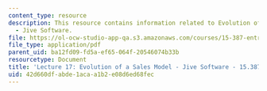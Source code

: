 ```yaml
---
content_type: resource
description: This resource contains information related to Evolution of a Sales Model
  - Jive Software.
file: https://ol-ocw-studio-app-qa.s3.amazonaws.com/courses/15-387-entrepreneurial-sales-spring-2015/42d660dfabde1acaa1b2e08d6ed68fec_MIT15_387S15_Lecture17.pdf
file_type: application/pdf
parent_uid: ba12fd09-fd5a-ef65-064f-20546074b33b
resourcetype: Document
title: 'Lecture 17: Evolution of a Sales Model - Jive Software - 15.387 Spring 2015'
uid: 42d660df-abde-1aca-a1b2-e08d6ed68fec
---
```

